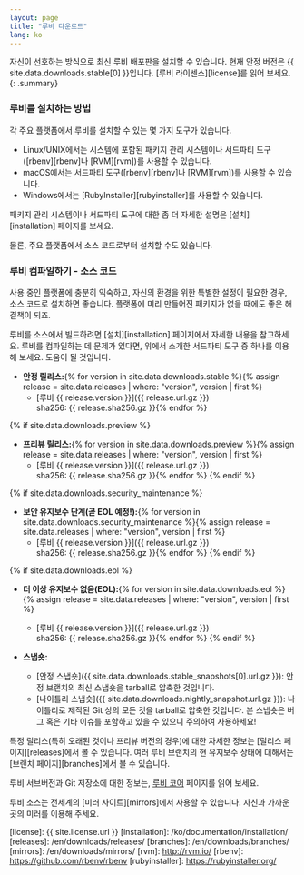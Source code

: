 ```yaml
---
layout: page
title: "루비 다운로드"
lang: ko
---
```


자신이 선호하는 방식으로 최신 루비 배포판을 설치할 수 있습니다.
현재 안정 버전은 {{ site.data.downloads.stable[0] }}입니다.
[루비 라이센스][license]를 읽어 보세요.
{: .summary}

### 루비를 설치하는 방법

각 주요 플랫폼에서 루비를 설치할 수 있는 몇 가지 도구가 있습니다.

* Linux/UNIX에서는 시스템에 포함된 패키지 관리 시스템이나
  서드파티 도구([rbenv][rbenv]나 [RVM][rvm])를 사용할 수 있습니다.
* macOS에서는 서드파티 도구([rbenv][rbenv]나 [RVM][rvm])를 사용할 수 있습니다.
* Windows에서는 [RubyInstaller][rubyinstaller]를 사용할 수 있습니다.

패키지 관리 시스템이나 서드파티 도구에 대한 좀 더 자세한
설명은 [설치][installation] 페이지를 보세요.

물론, 주요 플랫폼에서 소스 코드로부터 설치할 수도 있습니다.

### 루비 컴파일하기 - 소스 코드

사용 중인 플랫폼에 충분히 익숙하고, 자신의 환경을 위한 특별한 설정이
필요한 경우, 소스 코드로 설치하면 좋습니다.
플랫폼에 미리 만들어진 패키지가 없을 때에도 좋은 해결책이 되죠.

루비를 소스에서 빌드하려면 [설치][installation] 페이지에서
자세한 내용을 참고하세요. 루비를 컴파일하는 데 문제가 있다면,
위에서 소개한 서드파티 도구 중 하나를 이용해 보세요. 도움이 될 것입니다.

* **안정 릴리스:**{% for version in site.data.downloads.stable %}{% assign release = site.data.releases | where: "version", version | first %}
  * [루비 {{ release.version }}]({{ release.url.gz }})<br>
    sha256: {{ release.sha256.gz }}{% endfor %}

{% if site.data.downloads.preview %}
* **프리뷰 릴리스:**{% for version in site.data.downloads.preview %}{% assign release = site.data.releases | where: "version", version | first %}
  * [루비 {{ release.version }}]({{ release.url.gz }})<br>
    sha256: {{ release.sha256.gz }}{% endfor %}
{% endif %}

{% if site.data.downloads.security_maintenance %}
* **보안 유지보수 단계(곧 EOL 예정!):**{% for version in site.data.downloads.security_maintenance %}{% assign release = site.data.releases | where: "version", version | first %}
  * [루비 {{ release.version }}]({{ release.url.gz }})<br>
    sha256: {{ release.sha256.gz }}{% endfor %}
{% endif %}

{% if site.data.downloads.eol %}
* **더 이상 유지보수 없음(EOL):**{% for version in site.data.downloads.eol %}{% assign release = site.data.releases | where: "version", version | first %}
  * [루비 {{ release.version }}]({{ release.url.gz }})<br>
    sha256: {{ release.sha256.gz }}{% endfor %}
{% endif %}

* **스냅숏:**
  * [안정 스냅숏]({{ site.data.downloads.stable_snapshots[0].url.gz }}):
    안정 브랜치의 최신 스냅숏을 tarball로 압축한 것입니다.
  * [나이틀리 스냅숏]({{ site.data.downloads.nightly_snapshot.url.gz }}):
    나이틀리로 제작된 Git 상의 모든 것을 tarball로 압축한 것입니다.
    본 스냅숏은 버그 혹은 기타 이슈를 포함하고 있을 수 있으니 주의하여
    사용하세요!

특정 릴리스(특히 오래된 것이나 프리뷰 버전의 경우)에 대한 자세한 정보는
[릴리스 페이지][releases]에서 볼 수 있습니다.
여러 루비 브랜치의 현 유지보수 상태에 대해서는 [브랜치 페이지][branches]에서
볼 수 있습니다.

루비 서브버전과 Git 저장소에 대한 정보는, [루비 코어](/ko/community/ruby-core/)
페이지를 읽어 보세요.

루비 소스는 전세계의 [미러 사이트][mirrors]에서 사용할 수 있습니다.
자신과 가까운 곳의 미러를 이용해 주세요.



[license]: {{ site.license.url }}
[installation]: /ko/documentation/installation/
[releases]: /en/downloads/releases/
[branches]: /en/downloads/branches/
[mirrors]: /en/downloads/mirrors/
[rvm]: http://rvm.io/
[rbenv]: https://github.com/rbenv/rbenv
[rubyinstaller]: https://rubyinstaller.org/
